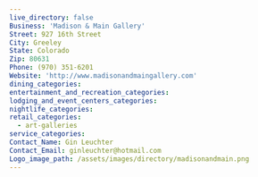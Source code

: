 ```yaml
---
live_directory: false
Business: 'Madison & Main Gallery'
Street: 927 16th Street
City: Greeley
State: Colorado
Zip: 80631
Phone: (970) 351-6201
Website: 'http://www.madisonandmaingallery.com'
dining_categories:
entertainment_and_recreation_categories:
lodging_and_event_centers_categories:
nightlife_categories:
retail_categories:
  - art-galleries
service_categories:
Contact_Name: Gin Leuchter
Contact_Email: ginleuchter@hotmail.com
Logo_image_path: /assets/images/directory/madisonandmain.png
---
```



